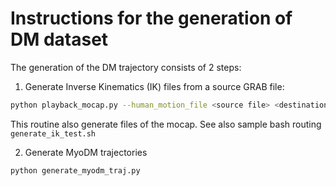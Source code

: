 # Instructions for the generation of DM dataset

The generation of the DM trajectory consists of 2 steps:

1. Generate Inverse Kinematics (IK) files from a source GRAB file:
``` bash
python playback_mocap.py --human_motion_file <source file> <destination> --start X --end Y --sim_name <name of the environment> --length Z --no_viewer
```
This routine also generate files of the mocap. See also sample bash routing `generate_ik_test.sh`

2. Generate MyoDM trajectories

``` bash
python generate_myodm_traj.py
```
